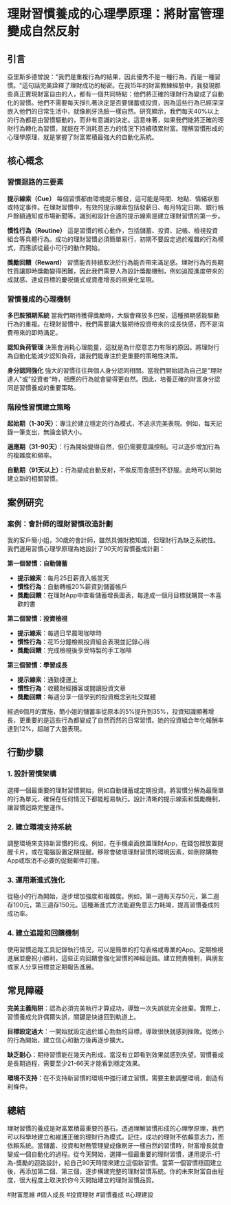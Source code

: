 # 理財習慣養成的心理學原理：將財富管理變成自然反射

## 引言

亞里斯多德曾說："我們是重複行為的結果，因此優秀不是一種行為，而是一種習慣。"這句話完美詮釋了理財成功的秘密。在我15年的財富教練經驗中，我發現那些真正實現財富自由的人，都有一個共同特點：他們將正確的理財行為變成了自動化的習慣。他們不需要每天掙扎著決定是否要儲蓄或投資，因為這些行為已經深深嵌入他們的日常生活中，就像刷牙洗臉一樣自然。研究顯示，我們每天40%以上的行為都是由習慣驅動的，而非有意識的決定。這意味著，如果我們能將正確的理財行為轉化為習慣，就能在不消耗意志力的情況下持續積累財富。理解習慣形成的心理學原理，就是掌握了財富累積最強大的自動化系統。

## 核心概念

### 習慣迴路的三要素

**提示線索（Cue）**
每個習慣都由環境提示觸發，這可能是時間、地點、情緒狀態或特定事件。在理財習慣中，有效的提示線索包括發薪日、每月特定日期、銀行帳戶餘額通知或市場新聞等。識別和設計合適的提示線索是建立理財習慣的第一步。

**慣性行為（Routine）**
這是習慣的核心動作，包括儲蓄、投資、記帳、檢視投資組合等具體行為。成功的理財習慣必須簡單易行，初期不要設定過於複雜的行為模式，而應該從最小可行的動作開始。

**獎勵回饋（Reward）**
習慣能否持續取決於行為能否帶來滿足感。理財行為的長期性質讓即時獎勵變得困難，因此我們需要人為設計獎勵機制，例如追蹤進度帶來的成就感、達成目標的慶祝儀式或資產增長的視覺化呈現。

### 習慣養成的心理機制

**多巴胺預期系統**
當我們期待獲得獎勵時，大腦會釋放多巴胺，這種預期感能驅動行為的重複。在理財習慣中，我們需要讓大腦期待投資帶來的成長快感，而不是消費帶來的即時滿足。

**認知負荷管理**
決策會消耗心理能量，這就是為什麼意志力有限的原因。將理財行為自動化能減少認知負荷，讓我們能專注於更重要的策略性決策。

**身分認同強化**
強大的習慣往往與個人身分認同相關。當我們開始認為自己是"理財達人"或"投資者"時，相應的行為就會變得更自然。因此，培養正確的財富身分認同是習慣養成的重要策略。

### 階段性習慣建立策略

**起始期（1-30天）**：專注於建立穩定的行為模式，不追求完美表現。例如，每天記錄一筆支出，無論金額大小。

**適應期（31-90天）**：行為開始變得自然，但仍需要意識控制。可以逐步增加行為的複雜度和頻率。

**自動期（91天以上）**：行為變成自動反射，不做反而會感到不舒服。此時可以開始建立新的相關習慣。

## 案例研究

### 案例：會計師的理財習慣改造計劃

我的客戶簡小姐，30歲的會計師，雖然具備財務知識，但理財行為缺乏系統性。我們運用習慣心理學原理為她設計了90天的習慣養成計劃：

**第一個習慣：自動儲蓄**
- **提示線索**：每月25日薪資入帳當天
- **慣性行為**：自動轉帳20%薪資到儲蓄帳戶
- **獎勵回饋**：在理財App中查看儲蓄增長圖表，每達成一個月目標就購買一本喜歡的書

**第二個習慣：投資檢視**
- **提示線索**：每週日早晨喝咖啡時
- **慣性行為**：花15分鐘檢視投資組合表現並記錄心得
- **獎勵回饋**：完成檢視後享受特製的手工咖啡

**第三個習慣：學習成長**
- **提示線索**：通勤捷運上
- **慣性行為**：收聽財經播客或閱讀投資文章
- **獎勵回饋**：每週分享一個學到的投資概念到社交媒體

經過6個月的實施，簡小姐的儲蓄率從原本的5%提升到35%，投資知識顯著增長，更重要的是這些行為都變成了自然而然的日常習慣。她的投資組合年化報酬率達到12%，超越了大盤表現。

## 行動步驟

### 1. 設計習慣架構
選擇一個最重要的理財習慣開始，例如自動儲蓄或定期投資。將習慣分解為最簡單的行為單元，確保在任何情況下都能輕易執行。設計清晰的提示線索和獎勵機制，讓習慣迴路完整運作。

### 2. 建立環境支持系統
調整環境來支持新習慣的形成。例如，在手機桌面放置理財App，在錢包裡放置提醒卡片，或在電腦設置定期提醒。移除會破壞理財習慣的環境因素，如刪除購物App或取消不必要的促銷郵件訂閱。

### 3. 運用漸進式強化
從極小的行為開始，逐步增加強度和複雜度。例如，第一週每天存50元，第二週存100元，第三週存150元。這種漸進式方法能避免意志力耗竭，提高習慣養成的成功率。

### 4. 建立追蹤和回饋機制
使用習慣追蹤工具記錄執行情況，可以是簡單的打勾表格或專業的App。定期檢視進展並慶祝小勝利，這些正向回饋會強化習慣的神經迴路。建立問責機制，與朋友或家人分享目標並定期報告進展。

## 常見障礙

**完美主義陷阱**：認為必須完美執行才算成功，導致一次失誤就完全放棄。實際上，習慣養成允許偶爾失誤，關鍵是快速回到軌道上。

**目標設定過大**：一開始就設定過於雄心勃勃的目標，導致很快就感到挫敗。從微小的行為開始，建立信心和動力後再逐步擴大。

**缺乏耐心**：期待習慣能在幾天內形成，當沒有立即看到效果就感到失望。習慣養成是長期過程，需要至少21-66天才能看到穩定效果。

**環境不支持**：在不支持新習慣的環境中強行建立習慣。需要主動調整環境，創造有利條件。

## 總結

理財習慣的養成是財富累積最重要的基石。透過理解習慣形成的心理學原理，我們可以科學地建立和維護正確的理財行為模式。記住，成功的理財不依賴意志力，而依賴系統。當儲蓄、投資和財務管理變成像刷牙一樣自然的習慣時，財富增長就會變成一個自動化的過程。從今天開始，選擇一個最重要的理財習慣，運用提示-行為-獎勵的迴路設計，給自己90天時間來建立這個新習慣。當第一個習慣穩固建立後，再添加第二個、第三個，逐步構建完整的理財習慣系統。你的未來財富自由程度，很大程度上取決於你今天開始建立的理財習慣品質。

#財富思維 #個人成長 #投資理財 #習慣養成 #心理建設